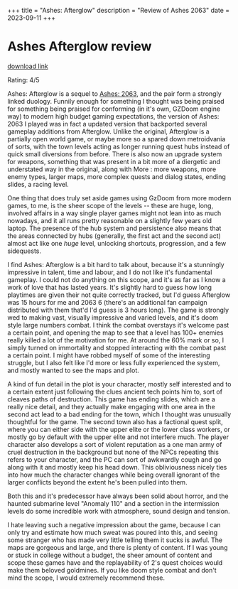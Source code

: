 +++
title = "Ashes: Afterglow"
description = "Review of Ashes 2063"
date = 2023-09-11
+++

# Ashes Afterglow review

[download link]()

Rating: 4/5

Ashes: Afterglow is a sequel to [Ashes: 2063](/reviews/ashes2063.html), and the pair form a strongly linked duology. Funnily enough for something I thought was being praised for something being praised for conforming (in it's own, GZDoom engine way) to modern high budget gaming expectations, the version of Ashes: 2063 I played was in fact a updated version that backported several gameplay additions from Afterglow. Unlike the original, Afterglow is a partially open world game, or maybe more so a spared down metroidvania of sorts, with the town levels acting as longer running quest hubs instead of quick small diversions from before. There is also now an upgrade system for weapons, something that was present in a bit more of a diergetic and understated way in the original, along with More : more weapons, more enemy types, larger maps, more complex quests and dialog states, ending slides, a racing level. 

One thing that does truly set aside games using GzDoom from more modern games, to me, is the sheer scope of the levels -- these are huge, long, involved affairs in a way single player games might not lean into as much nowadays, and it all runs pretty reasonable on a slightly few years old laptop. The presence of the hub system and persistence also means that the areas connected by hubs (generally, the first act and the second act) almost act like one _huge_ level, unlocking shortcuts, progression, and a few sidequests.

I find Ashes: Afterglow is a bit hard to talk about, because it's a stunningly impressive in talent, time and labour, and I do not like it's fundamental gameplay. I could not do anything on this scope, and it's as far as I know a work of love that has lasted years. It's slightly hard to guess how long playtimes are given their not quite correctly tracked, but I'd guess Afterglow was 15 hours for me and 2063 6 (there's an additional fan campaign distributed with them that'd I'd guess is 3 hours long). The game is strongly wed to making vast, visually impressive and varied levels, and it's doom style large numbers combat. I think the combat overstays it's welcome past a certain point, and opening the map to see that a level has 100+ enemies really killed a lot of the motivation for me. At around the 60% mark or so, I simply turned on immortality and stopped interacting with the combat past a certain point. I might have robbed myself of some of the interesting struggle, but I also felt like I'd more or less fully experienced the system, and mostly wanted to see the maps and plot.

A kind of fun detail in the plot is your character, mostly self interested and to a certain extent just following the clues ancient tech points him to, sort of cleaves paths of destruction. This game has ending slides, which are a really nice detail, and they actually make engaging with one area in the second act lead to a bad ending for the town, which I thought was unusually thoughtful for the game. The second town also has a factional quest split, where you can either side with the upper elite or the lower class workers, or mostly go by default with the upper elite and not interfere much. The player character also develops a sort of violent reputation as a one man army of cruel destruction in the background but none of the NPCs repeating this refers to your character, and the PC can sort of awkwardly cough and go along with it and mostly keep his head down. This obliviousness nicely ties into how much the character changes while being overall ignorant of the larger conflicts beyond the extent he's been pulled into them.

Both this and it's predecessor have always been solid about horror, and the haunted submarine level "Anomaly 110" and a section in the intermission levels do some incredible work with atmosphere, sound design and tension. 

I hate leaving such a negative impression about the game, because I can only try and estimate how much sweat was poured into this, and seeing some stranger who has made very little telling them it sucks is awful. The maps are gorgeous and large, and there is plenty of content. If I was young or stuck in college without a budget, the sheer amount of content and scope these games have and the replayability of 2's quest choices would make them beloved goldmines. If you like doom style combat and don't mind the scope, I would extremely recommend these.